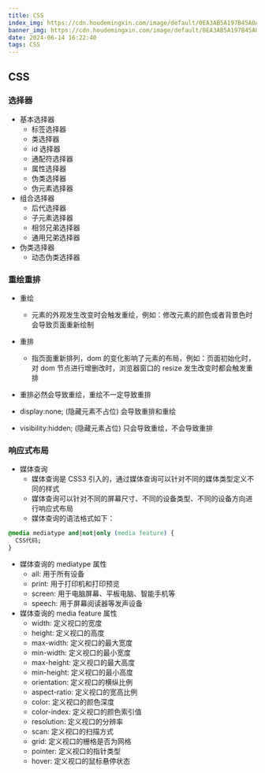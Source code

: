 ```yaml
---
title: CSS
index_img: https://cdn.houdemingxin.com/image/default/0EA3AB5A197B45A0AB007CEDF486845D-6-2.png
banner_img: https://cdn.houdemingxin.com/image/default/0EA3AB5A197B45A0AB007CEDF486845D-6-2.png
date: 2024-06-14 16:22:40
tags: CSS
---
```


## CSS

### 选择器

- 基本选择器
  - 标签选择器
  - 类选择器
  - id 选择器
  - 通配符选择器
  - 属性选择器
  - 伪类选择器
  - 伪元素选择器
- 组合选择器
  - 后代选择器
  - 子元素选择器
  - 相邻兄弟选择器
  - 通用兄弟选择器
- 伪类选择器
  - 动态伪类选择器

### 重绘重排

- 重绘
  - 元素的外观发生改变时会触发重绘，例如：修改元素的颜色或者背景色时会导致页面重新绘制
- 重排
  - 指页面重新排列，dom 的变化影响了元素的布局，例如：页面初始化时，对 dom 节点进行增删改时，浏览器窗口的 resize 发生改变时都会触发重排
- 重排必然会导致重绘，重绘不一定导致重排

- display:none; (隐藏元素不占位) 会导致重排和重绘

- visibility:hidden; (隐藏元素占位) 只会导致重绘，不会导致重排

### 响应式布局

- 媒体查询
  - 媒体查询是 CSS3 引入的，通过媒体查询可以针对不同的媒体类型定义不同的样式
  - 媒体查询可以针对不同的屏幕尺寸、不同的设备类型、不同的设备方向进行响应式布局
  - 媒体查询的语法格式如下：

```css
@media mediatype and|not|only (media feature) {
  CSS代码;
}
```

- 媒体查询的 mediatype 属性
  - all: 用于所有设备
  - print: 用于打印机和打印预览
  - screen: 用于电脑屏幕、平板电脑、智能手机等
  - speech: 用于屏幕阅读器等发声设备
- 媒体查询的 media feature 属性
  - width: 定义视口的宽度
  - height: 定义视口的高度
  - max-width: 定义视口的最大宽度
  - min-width: 定义视口的最小宽度
  - max-height: 定义视口的最大高度
  - min-height: 定义视口的最小高度
  - orientation: 定义视口的横纵比例
  - aspect-ratio: 定义视口的宽高比例
  - color: 定义视口的颜色深度
  - color-index: 定义视口的颜色索引值
  - resolution: 定义视口的分辨率
  - scan: 定义视口的扫描方式
  - grid: 定义视口的栅格是否为网格
  - pointer: 定义视口的指针类型
  - hover: 定义视口的鼠标悬停状态
